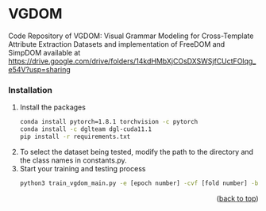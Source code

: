 # VGDOM
Code Repository of VGDOM: Visual Grammar Modeling for Cross-Template Attribute Extraction
Datasets and implementation of FreeDOM and SimpDOM available at https://drive.google.com/drive/folders/14kdHMbXjCOsDXSWSjfCUctFOlqg_e54V?usp=sharing
### Installation

1. Install the packages
   ```sh
   conda install pytorch=1.8.1 torchvision -c pytorch
   conda install -c dglteam dgl-cuda11.1
   pip install -r requirements.txt
   ```
2. To select the dataset being tested, modify the path to the directory and the class names in constants.py. 
3. Start your training and testing process
   ```sh
   python3 train_vgdom_main.py -e [epoch number] -cvf [fold number] -bs [batch_size]
   ```

<p align="right">(<a href="#top">back to top</a>)</p>

